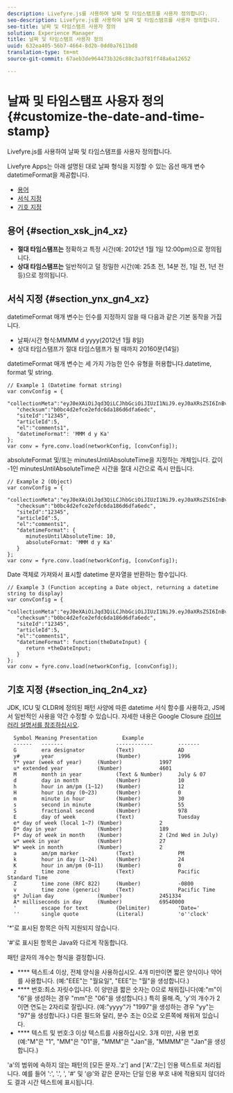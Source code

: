 ```yaml
---
description: Livefyre.js를 사용하여 날짜 및 타임스탬프를 사용자 정의합니다.
seo-description: Livefyre.js를 사용하여 날짜 및 타임스탬프를 사용자 정의합니다.
seo-title: 날짜 및 타임스탬프 사용자 정의
solution: Experience Manager
title: 날짜 및 타임스탬프 사용자 정의
uuid: 632ea405-56b7-4664-8d2b-0dd0a7611bd8
translation-type: tm+mt
source-git-commit: 67aeb3de964473b326c88c3a3f81ff48a6a12652

---
```



# 날짜 및 타임스탬프 사용자 정의{#customize-the-date-and-time-stamp}

Livefyre.js를 사용하여 날짜 및 타임스탬프를 사용자 정의합니다.

Livefyre Apps는 아래 설명된 대로 날짜 형식을 지정할 수 있는 옵션 매개 변수 datetimeFormat을 제공합니다.

* [용어](#c_date_time_stamp/section_xsk_jn4_xz)
* [서식 지정](#c_date_time_stamp/section_ynx_gn4_xz)
* [기호 지정](#c_date_time_stamp/section_inq_2n4_xz)

## 용어 {#section_xsk_jn4_xz}

* **절대 타임스탬프는** 정확하고 특정 시간(예: 2012년 1월 1일 12:00pm)으로 정의됩니다.
* **상대 타임스탬프는** 일반적이고 덜 정밀한 시간(예: 25초 전, 14분 전, 1일 전, 1년 전 등)으로 정의됩니다.

## 서식 지정 {#section_ynx_gn4_xz}

datetimeFormat 매개 변수는 인수를 지정하지 않을 때 다음과 같은 기본 동작을 가집니다.

* 날짜/시간 형식:MMMM d yyyy(2012년 1월 8일)
* 상대 타임스탬프가 절대 타임스탬프가 될 때까지 20160분(14일)

datetimeFormat 매개 변수는 세 가지 가능한 인수 유형을 허용합니다.datetime, format 및 string.

```
// Example 1 (Datetime format string)  
var convConfig = { 
   "collectionMeta":"eyJ0eXAiOiJqd3QiLCJhbGciOiJIUzI1NiJ9.eyJ0aXRsZSI6InBvc3QgMiIsInVybCI6Imh0dHA6XC9cL29yYW5nZXNhcmVncmVhdC5jb21cL3VzZWExcDcwXzEyXC8_cD01IiwidGFncyI6IiIsImNoZWNrc3VtIjoiYjBiYzRkMmVmY2UyZWZkYzZkYTE4NmQ2ZGZhNmVkYzAiLCJhcnRpY2xlSWQiOjV9.XZJTJgwpiFZCQ6dv8vvl91sMbFSJndzZPTHhmtOaImo", 
   "checksum":"b0bc4d2efce2efdc6da186d6dfa6edc", 
   "siteId":"12345", 
   "articleId":5, 
   "el":"comments1", 
   "datetimeFormat": 'MMM d y Ka' 
}; 
var conv = fyre.conv.load(networkConfig, [convConfig]);
```

absoluteFormat 및/또는 minutesUntilAbsoluteTime을 지정하는 개체입니다. 값이 -1인 minutesUntilAbsoluteTime은 시간을 절대 시간으로 즉시 만듭니다.

```
// Example 2 (Object)  
var convConfig = { 
   "collectionMeta":"eyJ0eXAiOiJqd3QiLCJhbGciOiJIUzI1NiJ9.eyJ0aXRsZSI6InBvc3QgMiIsInVybCI6Imh0dHA6XC9cL29yYW5nZXNhcmVncmVhdC5jb21cL3VzZWExcDcwXzEyXC8_cD01IiwidGFncyI6IiIsImNoZWNrc3VtIjoiYjBiYzRkMmVmY2UyZWZkYzZkYTE4NmQ2ZGZhNmVkYzAiLCJhcnRpY2xlSWQiOjV9.XZJTJgwpiFZCQ6dv8vvl91sMbFSJndzZPTHhmtOaImo", 
   "checksum":"b0bc4d2efce2efdc6da186d6dfa6edc", 
   "siteId":"12345", 
   "articleId":5, 
   "el":"comments1", 
   "datetimeFormat": { 
      minutesUntilAbsoluteTime: 10, 
      absoluteFormat: 'MMM d y Ka' 
   } 
};  
var conv = fyre.conv.load(networkConfig, [convConfig]);
```

Date 객체로 가져와서 표시할 datetime 문자열을 반환하는 함수입니다.

```
// Example 3 (Function accepting a Date object, returning a datetime string to display) 
var convConfig = { 
   "collectionMeta":"eyJ0eXAiOiJqd3QiLCJhbGciOiJIUzI1NiJ9.eyJ0aXRsZSI6InBvc3QgMiIsInVybCI6Imh0dHA6XC9cL29yYW5nZXNhcmVncmVhdC5jb21cL3VzZWExcDcwXzEyXC8_cD01IiwidGFncyI6IiIsImNoZWNrc3VtIjoiYjBiYzRkMmVmY2UyZWZkYzZkYTE4NmQ2ZGZhNmVkYzAiLCJhcnRpY2xlSWQiOjV9.XZJTJgwpiFZCQ6dv8vvl91sMbFSJndzZPTHhmtOaImo", 
   "checksum":"b0bc4d2efce2efdc6da186d6dfa6edc", 
   "siteId":"12345", 
   "articleId":5, 
   "el":"comments1", 
   "datetimeFormat": function(theDateInput) { 
      return +theDateInput; 
   } 
};  
var conv = fyre.conv.load(networkConfig, [convConfig]);
```

## 기호 지정 {#section_inq_2n4_xz}

JDK, ICU 및 CLDR에 정의된 패턴 사양에 따른 datetime 서식 함수를 사용하고, JS에서 일반적인 사용을 약간 수정할 수 있습니다. 자세한 내용은 Google Closure [라이브러리 설명서를 참조하십시오](https://developers.google.com/closure/library/docs/overview).

```
  Symbol Meaning Presentation        Example 
  ------   -------                 ------------        ------- 
  G        era designator          (Text)              AD 
  y#       year                    (Number)            1996 
  Y* year (week of year)     (Number)            1997 
  u* extended year           (Number)            4601 
  M        month in year           (Text & Number)     July & 07 
  d        day in month            (Number)            10 
  h        hour in am/pm (1~12)    (Number)            12 
  H        hour in day (0~23)      (Number)            0 
  m        minute in hour          (Number)            30 
  s        second in minute        (Number)            55 
  S        fractional second       (Number)            978 
  E        day of week             (Text)              Tuesday 
  e* day of week (local 1~7) (Number)            2 
  D* day in year             (Number)            189 
  F* day of week in month    (Number)            2 (2nd Wed in July) 
  w* week in year            (Number)            27 
  W* week in month           (Number)            2 
  a        am/pm marker            (Text)              PM 
  k        hour in day (1~24)      (Number)            24 
  K        hour in am/pm (0~11)    (Number)            0 
  z        time zone               (Text)              Pacific Standard Time 
  Z        time zone (RFC 822)     (Number)            -0800 
  v        time zone (generic)     (Text)              Pacific Time 
  g* Julian day              (Number)            2451334 
  A* milliseconds in day     (Number)            69540000 
  '        escape for text         (Delimiter)         'Date=' 
  ''       single quote            (Literal)           'o''clock'
```

'*'로 표시된 항목은 아직 지원되지 않습니다.

'#'로 표시된 항목은 Java와 다르게 작동합니다.

패턴 글자의 개수는 형식을 결정합니다.

* **** 텍스트:4 이상, 전체 양식을 사용하십시오. 4개 미만이면 짧은 양식이나 약어를 사용합니다. (예:"EEE"는 "월요일", "EEE"는 "월"을 생성합니다.)
* **** 번호:최소 자릿수입니다. 이 양만큼 짧은 숫자는 0으로 채워집니다(예:"m"이 "6"을 생성하는 경우 "mm"은 "06"을 생성합니다.) 특히 올해.즉, 'y'의 개수가 2이면 연도는 2자리로 잘립니다. (예:"yyyy"가 "1997"을 생성하는 경우 "yy"는 "97"을 생성합니다.) 다른 필드와 달리, 분수 초는 0으로 오른쪽에 채워져 있습니다.
* **** 텍스트 및 번호:3 이상 텍스트를 사용하십시오. 3개 미만, 사용 번호 (예:"M"은 "1", "MM"은 "01"을, "MMM"은 "Jan"을, "MMMM"은 "Jan"을 생성합니다.)

'a'의 범위에 속하지 않는 패턴의 [모든 문자..'z'] and ['A'.'Z는] 인용 텍스트로 처리됩니다. 예를 들어 ':', '.', ', '#' 및 '@'와 같은 문자는 단일 인용 부호 내에 적용되지 않더라도 결과 시간 텍스트에 표시됩니다.
